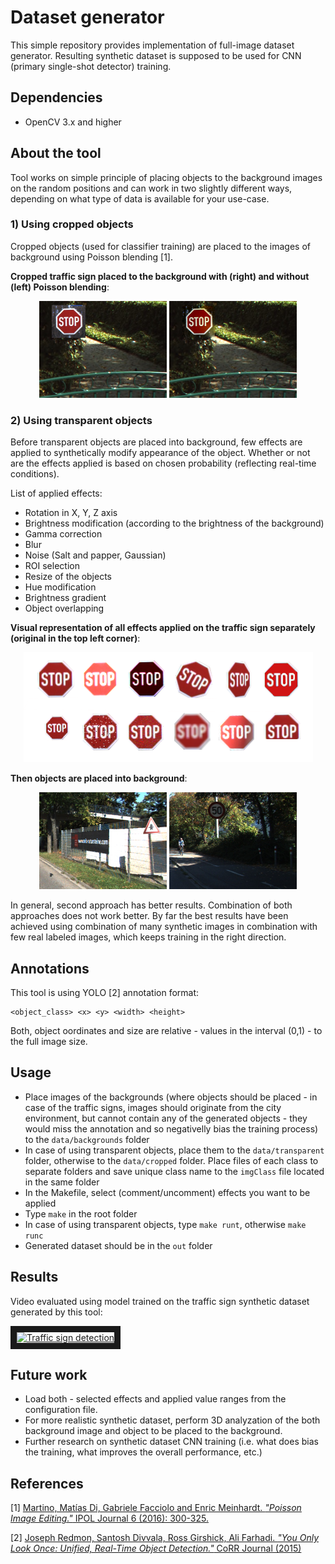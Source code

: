 # Dataset generator

This simple repository provides implementation of full-image dataset generator. Resulting synthetic dataset is supposed to be used for CNN (primary single-shot detector) training.

## Dependencies

 - OpenCV 3.x and higher

## About the tool

Tool works on simple principle of placing objects to the background images on the random positions and can work in two slightly different ways, depending on what type of data is available for your use-case.

### 1) Using cropped objects
Cropped objects (used for classifier training) are placed to the images of background using Poisson blending [1].

<b>Cropped traffic sign placed to the background with (right) and without (left) Poisson blending</b>:<br>
<p align="center">
  <img src="data/visual/cropped_1.png" alt="Cropped without poisson blending" width="204" height="155">
  <img src="data/visual/cropped_2.png" alt="Cropped with poisson blending" width="204" height="155">
</p>

### 2) Using transparent objects

Before transparent objects are placed into background, few effects are applied to synthetically modify appearance of the object. Whether or not are the effects applied is based on chosen probability (reflecting real-time conditions).

List of applied effects:

 - Rotation in X, Y, Z axis
 - Brightness modification (according to the brightness of the background)
 - Gamma correction
 - Blur
 - Noise (Salt and papper, Gaussian)
 - ROI selection
 - Resize of the objects
 - Hue modification
 - Brightness gradient
 - Object overlapping

<b>Visual representation of all effects applied on the traffic sign separately (original in the top left corner)</b>:<br>
<p align="center">
  <img src="data/visual/effects.png" alt="Effects">
</p>

<b>Then objects are placed into background</b>:<br>
<p align="center">
  <img src="data/visual/synt_1.png" alt="Transparent" width="204" height="155">
  <img src="data/visual/synt_2.jpg" alt="Transparent" width="204" height="155">
</p>

In general, second approach has better results. Combination of both approaches does not work better. By far the best results have been achieved using combination of many synthetic images in combination with few real labeled images, which keeps training in the right direction.

## Annotations

This tool is using YOLO [2] annotation format:

```
<object_class> <x> <y> <width> <height>
```

Both, object oordinates and size are relative - values in the interval (0,1) - to the full image size.

## Usage

 - Place images of the backgrounds (where objects should be placed - in case of the traffic signs, images should originate from the city environment, but cannot contain any of the generated objects - they would miss the annotation and so negativelly bias the training process) to the `data/backgrounds` folder
 - In case of using transparent objects, place them to the `data/transparent` folder, otherwise to the `data/cropped` folder. Place files of each class to separate folders and save unique class name to the `imgClass` file located in the same folder
 - In the Makefile, select (comment/uncomment) effects you want to be applied
 - Type `make` in the root folder
 - In case of using transparent objects, type `make runt`, otherwise `make runc`
 - Generated dataset should be in the `out` folder

## Results

Video evaluated using model trained on the traffic sign synthetic dataset generated by this tool:

<a href="http://www.youtube.com/watch?feature=player_embedded&v=J9hYBg76nNQ" target="_blank"><img src="http://img.youtube.com/vi/J9hYBg76nNQ/0.jpg"
alt="Traffic sign detection" width="240" height="180" border="10" /></a>

## Future work

 - Load both - selected effects and applied value ranges from the configuration file.
 - For more realistic synthetic dataset, perform 3D analyzation of the both background image and object to be placed to the background.
 - Further research on synthetic dataset CNN training (i.e. what does bias the training, what improves the overall performance, etc.)

## References

[1] [Martino, Matías Di, Gabriele Facciolo and Enric Meinhardt. <em>"Poisson Image Editing."</em> IPOL Journal 6 (2016): 300-325.](https://dl.acm.org/citation.cfm?id=882269)

[2] [Joseph Redmon, Santosh Divvala, Ross Girshick, Ali Farhadi. <em>"You Only Look Once: Unified, Real-Time Object Detection."</em> CoRR Journal (2015)](https://arxiv.org/abs/1506.02640)
